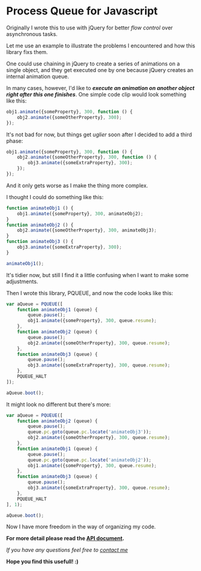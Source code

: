 Process Queue for Javascript
============================

Originally I wrote this to use with jQuery for better _flow control_ over asynchronous
tasks.

Let me use an example to illustrate the problems I encountered and how this library fixs
them.

One could use chaining in jQuery to create a series of animations on a single object, and
they get executed one by one because jQuery creates an internal animation queue.

In many cases, however, I'd like to ___execute an animation on another object right after
this one finishes___. One simple code clip would look something like this:

```JavaScript
obj1.animate({someProperty}, 300, function () {
	obj2.animate({someOtherProperty}, 300);
});
```

It's not bad for now, but things get _uglier_ soon after I decided to add a third phase:

```JavaScript
obj1.animate({someProperty}, 300, function () {
	obj2.animate({someOtherProperty}, 300, function () {
		obj3.animate({someExtraProperty}, 300);
	});
});
```

And it only gets worse as I make the thing more complex.

I thought I could do something like this:

```JavaScript
function animateObj1 () {
	obj1.animate({someProperty}, 300, animateObj2);
}
function animateObj2 () {
	obj2.animate({someOtherProperty}, 300, animateObj3);
}
function animateObj3 () {
	obj3.animate({someExtraProperty}, 300);
}

animateObj1();
```

It's tidier now, but still I find it a little confusing when I want to make some
adjustments.

Then I wrote this library, PQUEUE, and now the code looks like this:

```JavaScript
var aQueue = PQUEUE([
	function animateObj1 (queue) {
		queue.pause();
		obj1.animate({someProperty}, 300, queue.resume);
	},
	function animateObj2 (queue) {
		queue.pause();
		obj2.animate({someOtherProperty}, 300, queue.resume);
	},
	function animateObj3 (queue) {
		queue.pause();
		obj3.animate({someExtraProperty}, 300, queue.resume);
	},
	PQUEUE_HALT
]);

aQueue.boot();
```

It might look no different but there's more:

```JavaScript
var aQueue = PQUEUE([
	function animateObj2 (queue) {
		queue.pause();
		queue.pc.goto(queue.pc.locate('animateObj3'));
		obj2.animate({someOtherProperty}, 300, queue.resume);
	},
	function animateObj1 (queue) {
		queue.pause();
		queue.pc.goto(queue.pc.locate('animateObj2'));
		obj1.animate({someProperty}, 300, queue.resume);
	},
	function animateObj3 (queue) {
		queue.pause();
		obj3.animate({someExtraProperty}, 300, queue.resume);
	},
	PQUEUE_HALT
], 1);

aQueue.boot();
```

Now I have more freedom in the way of organizing my code.

**For more detail please read the [API document](API_DOCUMENT_v2.4.md).**

*If you have any questions feel free to [contact me](mailto:hello@xc-h.net)*

**Hope you find this usefull! :)**

